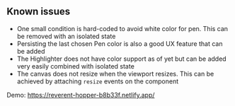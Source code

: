 ## Known issues

- One small condition is hard-coded to avoid white color for pen. This can be removed with an isolated state
- Persisting the last chosen Pen color is also a good UX feature that can be added
- The Highlighter does not have color support as of yet but can be added very easily combined with isolated state
- The canvas does not resize when the viewport resizes. This can be achieved by attaching `resize` events on the component

Demo: https://reverent-hopper-b8b33f.netlify.app/
